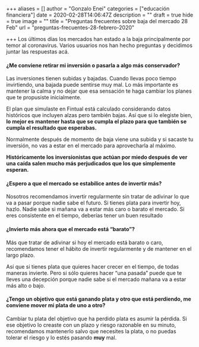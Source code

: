 +++
aliases = []
author = "Gonzalo Enei"
categories = ["educación financiera"]
date = 2020-02-28T14:06:47Z
description = ""
draft = true
hide = true
image = ""
title = "Preguntas frecuentes sobre baja del mercado 28 Feb"
url = "preguntas-frecuentes-28-febrero-2020"

+++
Los últimos días los mercados han estado a la baja principalmente por temor al coronavirus. Varios usuarios nos han hecho preguntas y decidimos juntar las respuestas acá.

#### **¿Me conviene retirar mi inversión o pasarla a algo más conservador?**

Las inversiones tienen subidas y bajadas. Cuando llevas poco tiempo invirtiendo, una bajada puede sentirse muy mal. Lo más importante es mantener la calma y no dejar que esa sensación te haga cambiar los planes que te propusiste inicialmente.

El plan que simulaste en Fintual está calculado considerando datos históricos que incluyen alzas pero también bajas. Así que si lo elegiste bien, **lo mejor es** **mantener hasta que se cumpla el plazo para que también se cumpla el resultado que esperabas.**

Normalmente después de momento de baja viene una subida y si sacaste tu inversión, no vas a estar en el mercado para aprovecharla al máximo.

**Históricamente los inversionistas que actúan por miedo después de ver una caída salen mucho más perjudicados que los que simplemente esperan.**

#### **¿Espero a que el mercado se estabilice antes de invertir más?**

Nosotros recomendamos invertir regularmente sin tratar de adivinar lo que va a pasar porque nadie sabe el futuro. Si tienes plata para invertir hoy, hazlo. Nadie sabe si mañana va a estar más caro o barato el mercado. Si eres consistente en el tiempo, deberías tener un buen resultado

#### **¿Invierto más ahora que el mercado está “barato”?**

Más que tratar de adivinar si hoy el mercado está barato o caro, recomendamos tener el hábito de invertir regularmente y de mantener en el largo plazo.

Así que si tienes plata que quieres hacer crecer en el tiempo, de todas maneras invierte. Pero si sólo quieres hacer “una pasada” puede que te lleves una decepción porque nadie sabe si el mercado mañana va a estar más alto o bajo.

#### **¿Tengo un objetivo que está ganando plata y otro que está perdiendo, me conviene mover mi plata de uno a otro?**

Cambiar tu plata del objetivo que ha perdido plata es asumir la pérdida. Si ese objetivo lo creaste con un plazo y riesgo razonable en su minuto, recomendamos mantenerlo salvo que necesites la plata, o no puedas tolerar el riesgo y lo estés pasando **muy** mal.